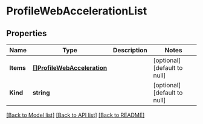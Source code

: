 # ProfileWebAccelerationList

## Properties
Name | Type | Description | Notes
------------ | ------------- | ------------- | -------------
**Items** | [**[]ProfileWebAcceleration**](profile_webAcceleration.md) |  | [optional] [default to null]
**Kind** | **string** |  | [optional] [default to null]

[[Back to Model list]](../README.md#documentation-for-models) [[Back to API list]](../README.md#documentation-for-api-endpoints) [[Back to README]](../README.md)


